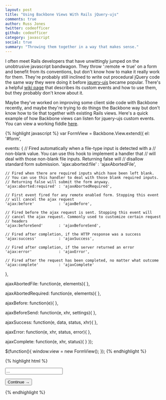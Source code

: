 ```yaml
---
layout: post
title: "Using Backbone Views With Rails jQuery-ujs"
comments: true
author: Russ Jones
twitter: codeofficer
github: codeofficer
category: javascript
social: true
summary: "Throwing them together in a way that makes sense."
---
```


I often meet Rails developers that have unwittingly jumped on the unobtrusive javascript bandwagon. 
They throw ':remote => true' on a form and benefit from its conventions, but don't know how to make it really work for them. 
They're probably still inclined to write out procedural jQuery code the same way they were doing it before [jquery-ujs](https://github.com/rails/jquery-ujs) became popular. 
There's a helpful [wiki page](https://github.com/rails/jquery-ujs/wiki/ajax) that describes its custom events and how to use them, but they probably don't know about it.

Maybe they've worked on improving some client side code with Backbone recently, and maybe they're trying to do things the Backbone way but don't know how to tie that together with existing Rails views. 
Here's a quick example of how Backbone views can listen for jquery-ujs custom events. You can view a working fiddle [here](http://jsfiddle.net/codeofficer/mpyXT/).

{% highlight javascript %}
var FormView = Backbone.View.extend({
  el: '#form',

  events: {
    // Fired automatically when a file-type input is detected with a
    // non-blank value. You can use this hook to implement a handler that
    // will deal with those non-blank file inputs. Returning false will
    // disallow standard form submission.
    'ajax:aborted:file'     : 'ajaxAbortedFile',

    // Fired when there are required inputs which have been left blank.
    // You can use this handler to deal with those blank required inputs.
    // Returning false will submit the form anyway.
    'ajax:aborted:required' : 'ajaxAbortedRequired',

    // First event fired for any remote enabled form. Stopping this event
    // will cancel the ajax request
    'ajax:before'           : 'ajaxBefore',

    // Fired before the ajax request is sent. Stopping this event will
    // cancel the ajax request. Commonly used to customize certain request
    // headers
    'ajax:beforeSend'       : 'ajaxBeforeSend',

    // Fired after completion, if the HTTP response was a success
    'ajax:success'          : 'ajaxSuccess',

    // Fired after completion, if the server returned an error
    'ajax:error'            : 'ajaxError',

    // Fired after the request has been completed, no matter what outcome
    'ajax:complete'         : 'ajaxComplete'
  },

  ajaxAbortedFile: function(e, elements){
  },

  ajaxAbortedRequired: function(e, elements){
  },

  ajaxBefore: function(e){
  },

  ajaxBeforeSend: function(e, xhr, settings){
  },

  ajaxSuccess: function(e, data, status, xhr){
  },

  ajaxError: function(e, xhr, status, error){
  },

  ajaxComplete: function(e, xhr, status){
  }
});

$(function(){
    window.view = new FormView();
});
{% endhighlight %}

{% highlight html %}
<form id="form" action="#" method="POST" data-remote="true">
  <p><input type="text" value="..."></p>
  <p><input type="submit" value="Continue &rarr;"></p>
</form>
{% endhighlight %}

